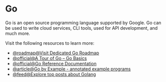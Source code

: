 # Go

Go is an open source programming language supported by Google. Go can be used to write cloud services, CLI tools, used for API development, and much more.

Visit the following resources to learn more:

- [@roadmap@Visit Dedicated Go Roadmap](https://roadmap.sh/golang)
- [@official@A Tour of Go – Go Basics](https://go.dev/tour/welcome/1)
- [@official@Go Reference Documentation](https://go.dev/doc/)
- [@article@Go by Example - annotated example programs](https://gobyexample.com/)
- [@feed@Explore top posts about Golang](https://app.daily.dev/tags/golang?ref=roadmapsh)
